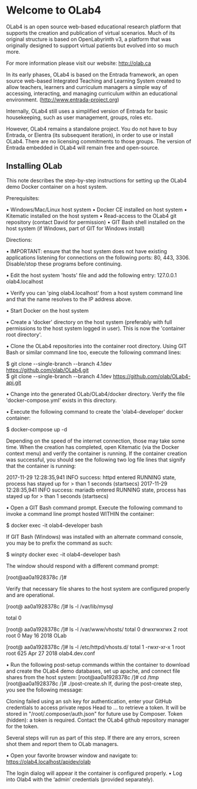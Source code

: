 # Welcome to OLab4

OLab4 is an open source web-based educational research platform that supports the creation and publication of virtual scenarios. Much of its original structure is based on OpenLabyrinth v3, a platform that was originally designed to support virtual patients but evolved into so much more. 

For more information please visit our website: http://olab.ca 

In its early phases, OLab4 is based on the Entrada framework, an open source web-based Integrated Teaching and Learning System created to allow teachers, learners and
curriculum managers a simple way of accessing, interacting, and managing curriculum within an educational environment. (http://www.entrada-project.org)

Internally, OLab4 still uses a simplified version of Entrada for basic housekeeping, such as user management, groups, roles etc. 

However, OLab4 remains a standalone project. You do not have to buy Entrada, or Elentra (its subsequent iteration), in order to use or install OLab4. There are no licensing commitments to those groups. The version of Entrada embedded in OLab4 will remain free and open-source. 

## Installing OLab

This note describes the step-by-step instructions for setting up the OLab4 demo Docker container on a host system.

Prerequisites:

•	Windows/Mac/Linux host system
•	Docker CE installed on host system
•	Kitematic installed on the host system
•	Read-access to the OLab4 git repository (contact David for permission)
•	GIT Bash shell installed on the host system (if Windows, part of GIT for Windows install)

Directions:

•	IMPORTANT: ensure that the host system does not have existing applications listening for connections on the following ports: 80, 443, 3306.  Disable/stop these programs before continuing.

•	Edit the host system 'hosts' file and add the following entry:
  127.0.0.1 olab4.localhost    
  
•	Verify you can 'ping olab4.localhost' from a host system command line and that the name resolves to the IP address above.

•	Start Docker on the host system

•	Create a 'docker' directory on the host system (preferably with full permissions to the host system logged in user).  This is now the 'container root directory'.

•	Clone the OLab4 repositories into the container root directory.  Using GIT Bash or similar command line too, execute the following command lines:

  $ git clone --single-branch --branch 4.1dev https://github.com/olab/OLab4.git  
  $ git clone --single-branch --branch 4.1dev https://github.com/olab/OLab4-api.git

•	Change into the generated OLab/OLab4/docker directory.  Verify the file 'docker-compose.yml' exists in this directory.

•	Execute the following command to create the 'olab4-developer' docker container:

  $ docker-compose up -d  
  
  Depending on the speed of the internet connection, those may take some time.  When the creation has completed, open Kitematic (via the Docker context menu) and verify the container is running.  If the container creation was successful, you should see the following two log file lines that signify that the container is running:
  
  2017-11-29 12:28:35,941 INFO success: httpd entered RUNNING state, process has stayed up for > than 1 seconds (startsecs)
  2017-11-29 12:28:35,941 INFO success: mariadb entered RUNNING state, process has stayed up for > than 1 seconds (startsecs)
  
•	Open a GIT Bash command prompt. Execute the following command to invoke a command line prompt hosted WITHIN the container:

  $ docker exec -it olab4-developer bash
  
  If GIT Bash (Windows) was installed with an alternate command console, you may be to prefix the command as such:  
  
  $ winpty docker exec -it olab4-developer bash
  
  The window should respond with a different command prompt:
  
  [root@aa0a1928378c /]#
  
  Verify that necessary file shares to the host system are configured properly and are operational.
  
  [root@ aa0a1928378c /]# ls -l /var/lib/mysql
  
  total 0

  [root@ aa0a1928378c /]# ls -l /var/www/vhosts/
  total 0
  drwxrwxrwx 2 root root 0 May 16  2018 OLab

  [root@ aa0a1928378c /]# ls -l /etc/httpd/vhosts.d/
  total 1
  -rwxr-xr-x 1 root root 625 Apr 27  2018 olab4.dev.conf
  
•	Run the following post-setup commands within the container to download and create the OLab4 demo databases, set up apache, and connect file shares from the host system:
  [root@aa0a1928378c /]# cd /tmp
  [root@aa0a1928378c /]# ./post-create.sh
  If, during the post-create step, you see the following message:
  
  Cloning failed using an ssh key for authentication, enter your GitHub credentials to access private repos
  Head to … to retrieve a token. It will be stored in "/root/.composer/auth.json" for future use by Composer.
  Token (hidden):
  a token is required.  Contact the OLab4 github repository manager for the token.
  
  Several steps will run as part of this step.  If there are any errors, screen shot them and report them to OLab managers.
  
•	Open your favorite browser window and navigate to:
  https://olab4.localhost/apidev/olab
  
  The login dialog will appear it the container is configured properly.
•	Log into Olab4 with the ‘admin’ credentials (provided separately).

